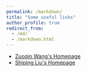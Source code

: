 ```yaml
---
permalink: /markdown/
title: "Some useful links"
author_profile: true
redirect_from: 
  - /md/
  - /markdown.html
---
```


* [Zuoqin Wang's Homepage](http://staff.ustc.edu.cn/~wangzuoq/)
* [Shiping Liu's Homepage](https://staff.ustc.edu.cn/~spliu/index.html)
  

